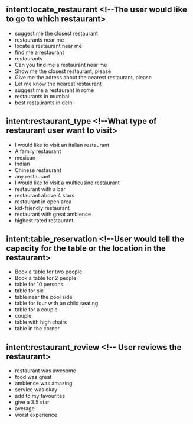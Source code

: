 ## intent:locate_restaurant <!--The user would like to go to which restaurant>
- suggest me the closest restaurant
- restaurants near me
- locate a restaurant near me
- find me a restaurant
- restaurants
- Can you find me a restaurant near me
- Show me the closest restaurant, please
- Give me the adress about the nearest restaurant, please
- Let me know the nearest restaurant
- suggest me a restaurant in rome
- restaurants in mumbai
- best restaurants in delhi

## intent:restaurant_type <!--What type of restaurant user want to visit>
- I would like to visit an italian restaurant
- A family restaurant
- mexican
- Indian
- Chinese restaurant
- any restaurant
- I would like to visit a multicusine restaurant
- restaurant with a bar
- restaurant above 4 stars
- restaurant in open area
- kid-friendly restaurant
- restaurant with great ambience
- highest rated restaurant

## intent:table_reservation <!--User would tell the capacity for the table or the location in the restaurant>
- Book a table for two people
- Book a table for 2 people
- table for 10 persons
- table for six
- table near the pool side
- table for four with an child seating
- table for a couple
- couple
- table with high chairs
- table in the corner

## intent:restaurant_review <!-- User reviews the restaurant>
- restaurant was awesome
- food was great
- ambience was amazing
- service was okay
- add to my favourites
- give a 3.5 star
- average
- worst experience

